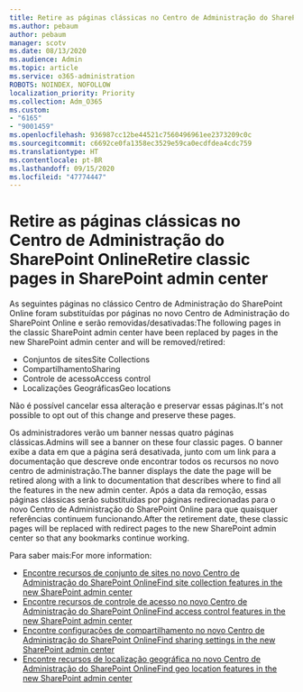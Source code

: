 ```yaml
---
title: Retire as páginas clássicas no Centro de Administração do SharePoint Online
ms.author: pebaum
author: pebaum
manager: scotv
ms.date: 08/13/2020
ms.audience: Admin
ms.topic: article
ms.service: o365-administration
ROBOTS: NOINDEX, NOFOLLOW
localization_priority: Priority
ms.collection: Adm_O365
ms.custom:
- "6165"
- "9001459"
ms.openlocfilehash: 936987cc12be44521c7560496961ee2373209c0c
ms.sourcegitcommit: c6692ce0fa1358ec3529e59ca0ecdfdea4cdc759
ms.translationtype: HT
ms.contentlocale: pt-BR
ms.lasthandoff: 09/15/2020
ms.locfileid: "47774447"
---
```

# <a name="retire-classic-pages-in-sharepoint-admin-center"></a><span data-ttu-id="5bbde-102">Retire as páginas clássicas no Centro de Administração do SharePoint Online</span><span class="sxs-lookup"><span data-stu-id="5bbde-102">Retire classic pages in SharePoint admin center</span></span>

<span data-ttu-id="5bbde-103">As seguintes páginas no clássico Centro de Administração do SharePoint Online foram substituídas por páginas no novo Centro de Administração do SharePoint Online e serão removidas/desativadas:</span><span class="sxs-lookup"><span data-stu-id="5bbde-103">The following pages in the classic SharePoint admin center have been replaced by pages in the new SharePoint admin center and will be removed/retired:</span></span> 

- <span data-ttu-id="5bbde-104">Conjuntos de sites</span><span class="sxs-lookup"><span data-stu-id="5bbde-104">Site Collections</span></span> 
- <span data-ttu-id="5bbde-105">Compartilhamento</span><span class="sxs-lookup"><span data-stu-id="5bbde-105">Sharing</span></span>
- <span data-ttu-id="5bbde-106">Controle de acesso</span><span class="sxs-lookup"><span data-stu-id="5bbde-106">Access control</span></span>
- <span data-ttu-id="5bbde-107">Localizações Geográficas</span><span class="sxs-lookup"><span data-stu-id="5bbde-107">Geo locations</span></span>

<span data-ttu-id="5bbde-108">Não é possível cancelar essa alteração e preservar essas páginas.</span><span class="sxs-lookup"><span data-stu-id="5bbde-108">It's not possible to opt out of this change and preserve these pages.</span></span>

<span data-ttu-id="5bbde-109">Os administradores verão um banner nessas quatro páginas clássicas.</span><span class="sxs-lookup"><span data-stu-id="5bbde-109">Admins will see a banner on these four classic pages.</span></span> <span data-ttu-id="5bbde-110">O banner exibe a data em que a página será desativada, junto com um link para a documentação que descreve onde encontrar todos os recursos no novo centro de administração.</span><span class="sxs-lookup"><span data-stu-id="5bbde-110">The banner displays the date the page will be retired along with a link to documentation that describes where to find all the features in the new admin center.</span></span> <span data-ttu-id="5bbde-111">Após a data da remoção, essas páginas clássicas serão substituídas por páginas redirecionadas para o novo Centro de Administração do SharePoint Online para que quaisquer referências continuem funcionando.</span><span class="sxs-lookup"><span data-stu-id="5bbde-111">After the retirement date, these classic pages will be replaced with redirect pages to the new SharePoint admin center so that any bookmarks continue working.</span></span>
  
<span data-ttu-id="5bbde-112">Para saber mais:</span><span class="sxs-lookup"><span data-stu-id="5bbde-112">For more information:</span></span>

- [<span data-ttu-id="5bbde-113">Encontre recursos de conjunto de sites no novo Centro de Administração do SharePoint Online</span><span class="sxs-lookup"><span data-stu-id="5bbde-113">Find site collection features in the new SharePoint admin center</span></span>](https://docs.microsoft.com/sharepoint/site-collections-page)
- [<span data-ttu-id="5bbde-114">Encontre recursos de controle de acesso no novo Centro de Administração do SharePoint Online</span><span class="sxs-lookup"><span data-stu-id="5bbde-114">Find access control features in the new SharePoint admin center</span></span>](https://docs.microsoft.com/sharepoint/control-access)
- [<span data-ttu-id="5bbde-115">Encontre configurações de compartilhamento no novo Centro de Administração do SharePoint Online</span><span class="sxs-lookup"><span data-stu-id="5bbde-115">Find sharing settings in the new SharePoint admin center</span></span>](https://docs.microsoft.com/sharepoint/sharing-settings)
- [<span data-ttu-id="5bbde-116">Encontre recursos de localização geográfica no novo Centro de Administração do SharePoint Online</span><span class="sxs-lookup"><span data-stu-id="5bbde-116">Find geo location features in the new SharePoint admin center</span></span>](https://docs.microsoft.com/sharepoint/manage-geo-locations)